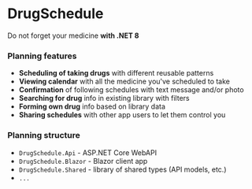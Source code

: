 # DrugSchedule
Do not forget your medicine **with .NET 8**


### Planning features
- **Scheduling of taking drugs** with different reusable patterns
- **Viewing calendar** with all the medicine you've scheduled to take 
- **Confirmation** of following schedules with text message and/or photo 
- **Searching for drug** info in existing library with filters
- **Forming own drug** info based on library data
- **Sharing schedules** with other app users to let them control you

### Planning structure
- `DrugSchedule.Api` - ASP.NET Core WebAPI
- `DrugSchedule.Blazor` - Blazor client app
- `DrugSchedule.Shared` - library of shared types (API models, etc.)
- `...`
